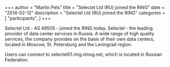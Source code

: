 +++
author = "Martin Pels"
title = "Selectel Ltd (RU) joined the RING"
date = "2014-02-12"
description = "Selectel Ltd (RU) joined the RING"
categories = [
    "participants",
]
+++

Selectel Ltd - AS 49505 - joined the RING today. Selectel - the leading provider of data center services in Russia. A wide range of high quality services, the company provides on the basis of their own data centers, located in Moscow, St. Petersburg and the Leningrad region.

Users can connect to selectel01.ring.nlnog.net, which is located in Russian Federation.


